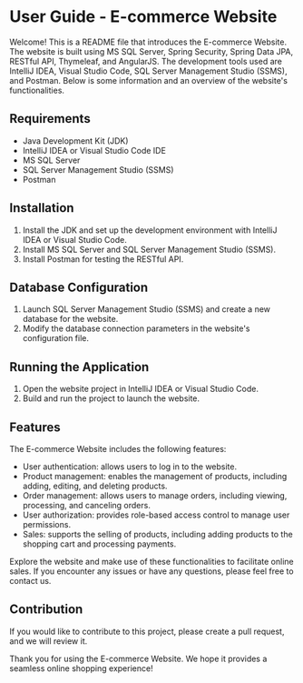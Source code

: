 # User Guide - E-commerce Website

Welcome! This is a README file that introduces the E-commerce Website. The website is built using MS SQL Server, Spring Security, Spring Data JPA, RESTful API, Thymeleaf, and AngularJS. The development tools used are IntelliJ IDEA, Visual Studio Code, SQL Server Management Studio (SSMS), and Postman. Below is some information and an overview of the website's functionalities.

## Requirements

- Java Development Kit (JDK)
- IntelliJ IDEA or Visual Studio Code IDE
- MS SQL Server
- SQL Server Management Studio (SSMS)
- Postman

## Installation

1. Install the JDK and set up the development environment with IntelliJ IDEA or Visual Studio Code.
1. Install MS SQL Server and SQL Server Management Studio (SSMS).
1. Install Postman for testing the RESTful API.

## Database Configuration

1. Launch SQL Server Management Studio (SSMS) and create a new database for the website.
1. Modify the database connection parameters in the website's configuration file.

## Running the Application

1. Open the website project in IntelliJ IDEA or Visual Studio Code.
1. Build and run the project to launch the website.

## Features

The E-commerce Website includes the following features:

- User authentication: allows users to log in to the website.
- Product management: enables the management of products, including adding, editing, and deleting products.
- Order management: allows users to manage orders, including viewing, processing, and canceling orders.
- User authorization: provides role-based access control to manage user permissions.
- Sales: supports the selling of products, including adding products to the shopping cart and processing payments.

Explore the website and make use of these functionalities to facilitate online sales. If you encounter any issues or have any questions, please feel free to contact us.

## Contribution

If you would like to contribute to this project, please create a pull request, and we will review it.

Thank you for using the E-commerce Website. We hope it provides a seamless online shopping experience!
